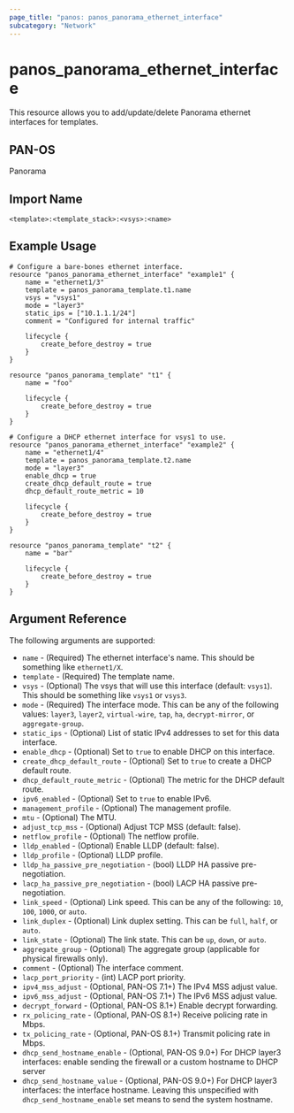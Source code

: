 ```yaml
---
page_title: "panos: panos_panorama_ethernet_interface"
subcategory: "Network"
---
```


# panos_panorama_ethernet_interface

This resource allows you to add/update/delete Panorama ethernet interfaces
for templates.


## PAN-OS

Panorama


## Import Name

```shell
<template>:<template_stack>:<vsys>:<name>
```


## Example Usage

```hcl
# Configure a bare-bones ethernet interface.
resource "panos_panorama_ethernet_interface" "example1" {
    name = "ethernet1/3"
    template = panos_panorama_template.t1.name
    vsys = "vsys1"
    mode = "layer3"
    static_ips = ["10.1.1.1/24"]
    comment = "Configured for internal traffic"

    lifecycle {
        create_before_destroy = true
    }
}

resource "panos_panorama_template" "t1" {
    name = "foo"

    lifecycle {
        create_before_destroy = true
    }
}
```

```hcl
# Configure a DHCP ethernet interface for vsys1 to use.
resource "panos_panorama_ethernet_interface" "example2" {
    name = "ethernet1/4"
    template = panos_panorama_template.t2.name
    mode = "layer3"
    enable_dhcp = true
    create_dhcp_default_route = true
    dhcp_default_route_metric = 10

    lifecycle {
        create_before_destroy = true
    }
}

resource "panos_panorama_template" "t2" {
    name = "bar"

    lifecycle {
        create_before_destroy = true
    }
}
```

## Argument Reference

The following arguments are supported:

* `name` - (Required) The ethernet interface's name.  This should be something
  like `ethernet1/X`.
* `template` - (Required) The template name.
* `vsys` - (Optional) The vsys that will use this interface (default:
  `vsys1`).  This should be something like `vsys1` or `vsys3`.
* `mode` - (Required) The interface mode.  This can be any of the following
  values: `layer3`, `layer2`, `virtual-wire`, `tap`, `ha`, `decrypt-mirror`,
  or `aggregate-group`.
* `static_ips` - (Optional) List of static IPv4 addresses to set for this data
  interface.
* `enable_dhcp` - (Optional) Set to `true` to enable DHCP on this interface.
* `create_dhcp_default_route` - (Optional) Set to `true` to create a DHCP
  default route.
* `dhcp_default_route_metric` - (Optional) The metric for the DHCP default
  route.
* `ipv6_enabled` - (Optional) Set to `true` to enable IPv6.
* `management_profile` - (Optional) The management profile.
* `mtu` - (Optional) The MTU.
* `adjust_tcp_mss` - (Optional) Adjust TCP MSS (default: false).
* `netflow_profile` - (Optional) The netflow profile.
* `lldp_enabled` - (Optional) Enable LLDP (default: false).
* `lldp_profile` - (Optional) LLDP profile.
* `lldp_ha_passive_pre_negotiation` - (bool) LLDP HA passive pre-negotiation.
* `lacp_ha_passive_pre_negotiation` - (bool) LACP HA passive pre-negotiation.
* `link_speed` - (Optional) Link speed.  This can be any of the following:
  `10`, `100`, `1000`, or `auto`.
* `link_duplex` - (Optional) Link duplex setting.  This can be `full`, `half`,
  or `auto`.
* `link_state` - (Optional) The link state.  This can be `up`, `down`, or
  `auto`.
* `aggregate_group` - (Optional) The aggregate group (applicable for
  physical firewalls only).
* `comment` - (Optional) The interface comment.
* `lacp_port_priority` - (int) LACP port priority.
* `ipv4_mss_adjust` - (Optional, PAN-OS 7.1+) The IPv4 MSS adjust value.
* `ipv6_mss_adjust` - (Optional, PAN-OS 7.1+) The IPv6 MSS adjust value.
* `decrypt_forward` - (Optional, PAN-OS 8.1+) Enable decrypt forwarding.
* `rx_policing_rate` - (Optional, PAN-OS 8.1+) Receive policing rate in Mbps.
* `tx_policing_rate` - (Optional, PAN-OS 8.1+) Transmit policing rate in Mbps.
* `dhcp_send_hostname_enable` - (Optional, PAN-OS 9.0+) For DHCP layer3 interfaces:
  enable sending the firewall or a custom hostname to DHCP server
* `dhcp_send_hostname_value` - (Optional, PAN-OS 9.0+) For DHCP layer3 interfaces:
  the interface hostname.  Leaving this unspecified with `dhcp_send_hostname_enable`
  set means to send the system hostname.
